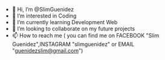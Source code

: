 - 👋 Hi, I’m @SlimGuenidez
- 👀 I’m interested in Coding
- 🌱 I’m currently learning Development Web
- 💞️ I’m looking to collaborate on my future projects
- 📫 How to reach me ( you can find me on FACEBOOK "Slim Guenidez",INSTAGRAM "slimguenidez" or EMAIL "guenidezslim@gmail.com")

<!---
SlimGuenidez/SlimGuenidez is a ✨ special ✨ repository because its `README.md` (this file) appears on your GitHub profile.
You can click the Preview link to take a look at your changes.
--->
